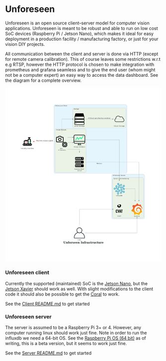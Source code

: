 # Unforeseen
Unforeseen is an open source client–server model for computer vision applications.
Unforeseen is meant to be robust and able to run on low cost SoC devices (Raspberry Pi / Jetson Nano), which makes it ideal for easy deployment in a production facility / manufacturing factory, or just for your vision DIY projects.

All communication between the client and server is done via HTTP (except for remote camera calibration). This of course leaves some restrictions w.r.t e.g RTSP, however the HTTP protocol is chosen to make integration with prometheus and grafana seamless and to give the end user (whom might not be a computer expert) an easy way to access the data dashboard. See the diagram for a complete overview.

![Unforeseen infrastructure](diagram/unforseen_infrastructure.png)

### Unforeseen client
Currently the supported (maintained) SoC is the [Jetson Nano](https://developer.nvidia.com/embedded/jetson-nano-developer-kit), but the [Jetson Xavier](https://www.nvidia.com/en-us/autonomous-machines/embedded-systems/jetson-xavier-nx/) should work as well.
With slight modifications to the client code it should also be possible to get the [Coral](https://coral.ai/products/) to work.

See the [Client README.md](https://github.com/petoor/unforeseen-client/blob/main/README.md) to get started

### Unforeseen server
The server is assumed to be a Raspberry Pi 3+ or 4. However, any computer running linux should work just fine. 
Note in order to run the influxdb we need a 64-bit OS. See the [Raspberry Pi OS (64 bit)](https://downloads.raspberrypi.org/raspios_arm64/images/) as of writing, this is a beta version, but it seems to work just fine.

See the [Server README.md](https://github.com/petoor/unforeseen-server/blob/main/README.md) to get started
